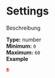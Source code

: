 <a name="root"></a>
# Settings

Beschreibung


**Type:** number<br/>
**Minimum:** `0`<br/>
**Maximum:** `60`<br/>
**Example**

```json
8
```


